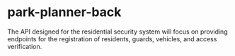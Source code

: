 # park-planner-back
The API designed for the residential security system will focus on providing endpoints for the registration of residents, guards, vehicles, and access verification.
